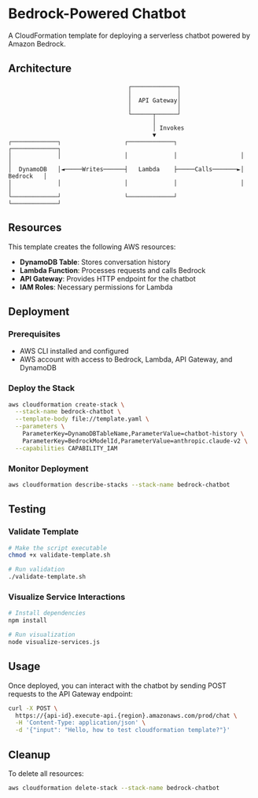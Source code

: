 # Bedrock-Powered Chatbot

A CloudFormation template for deploying a serverless chatbot powered by Amazon Bedrock.

## Architecture

```
                                  ┌─────────────┐
                                  │             │
                                  │  API Gateway│
                                  │             │
                                  └──────┬──────┘
                                         │
                                         │ Invokes
                                         ▼
┌─────────────┐                  ┌─────────────┐                  ┌─────────────┐
│             │                  │             │                  │             │
│  DynamoDB   │◄─────Writes──────┤   Lambda    ├─────Calls───────►│   Bedrock   │
│             │                  │             │                  │             │
└─────────────┘                  └─────────────┘                  └─────────────┘
```

## Resources

This template creates the following AWS resources:

- **DynamoDB Table**: Stores conversation history
- **Lambda Function**: Processes requests and calls Bedrock
- **API Gateway**: Provides HTTP endpoint for the chatbot
- **IAM Roles**: Necessary permissions for Lambda

## Deployment

### Prerequisites

- AWS CLI installed and configured
- AWS account with access to Bedrock, Lambda, API Gateway, and DynamoDB

### Deploy the Stack

```bash
aws cloudformation create-stack \
  --stack-name bedrock-chatbot \
  --template-body file://template.yaml \
  --parameters \
    ParameterKey=DynamoDBTableName,ParameterValue=chatbot-history \
    ParameterKey=BedrockModelId,ParameterValue=anthropic.claude-v2 \
  --capabilities CAPABILITY_IAM
```

### Monitor Deployment

```bash
aws cloudformation describe-stacks --stack-name bedrock-chatbot
```

## Testing

### Validate Template

```bash
# Make the script executable
chmod +x validate-template.sh

# Run validation
./validate-template.sh
```

### Visualize Service Interactions

```bash
# Install dependencies
npm install

# Run visualization
node visualize-services.js
```

## Usage

Once deployed, you can interact with the chatbot by sending POST requests to the API Gateway endpoint:

```bash
curl -X POST \
  https://{api-id}.execute-api.{region}.amazonaws.com/prod/chat \
  -H 'Content-Type: application/json' \
  -d '{"input": "Hello, how to test cloudformation template?"}'
```

## Cleanup

To delete all resources:

```bash
aws cloudformation delete-stack --stack-name bedrock-chatbot
```
